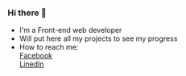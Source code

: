 ### Hi there 👋

-  I'm a Front-end web developer
-  Will put here all my projects to see my progress
-  How to reach me:   
   [Facebook](https://www.facebook.com/ahmedtharwatAT/)  
   [LinedIn](https://www.linkedin.com/in/ahmed-tharwat-at/)
